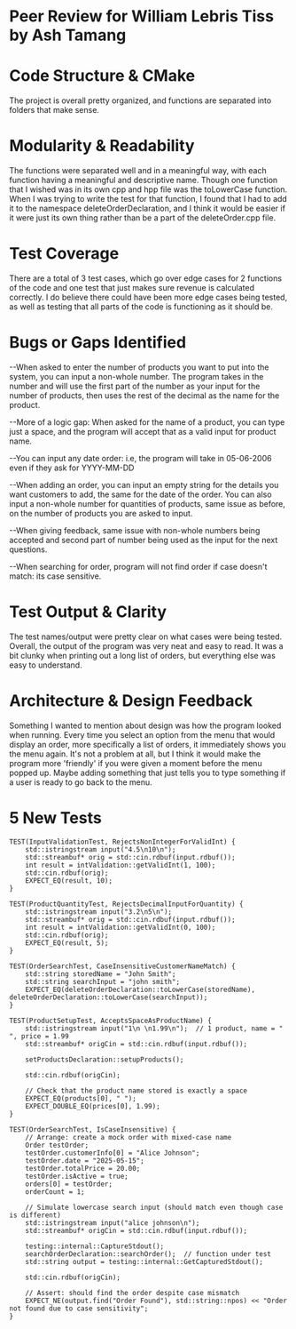 # Peer Review for William Lebris Tiss by Ash Tamang

# Code Structure & CMake
The project is overall pretty organized, and functions are separated into folders that make sense.

# Modularity & Readability
The functions were separated well and in a meaningful way, with each function having a meaningful and descriptive name. Though one function that I wished was in its own cpp and hpp file was the toLowerCase function. When I was trying to write the test for that function, I found that I had to add it to the namespace deleteOrderDeclaration, and I think it would be easier if it were just its own thing rather than be a part of the deleteOrder.cpp file.

# Test Coverage
There are a total of 3 test cases, which go over edge cases for 2 functions of the code and one test that just makes sure revenue is calculated correctly. I do believe there could have been more edge cases being tested, as well as testing that all parts of the code is functioning as it should be. 

# Bugs or Gaps Identified
--When asked to enter the number of products you want to put into the system, you can input a non-whole number. The program takes in the number and will use the first part of the number as your input for the number of products, then uses the rest of the decimal as the name for the product. 

--More of a logic gap: When asked for the name of a product, you can type just a space, and the program will accept that as a valid input for product name. 

--You can input any date order: i.e, the program will take in 05-06-2006 even if they ask for YYYY-MM-DD

--When adding an order, you can input an empty string for the details you want customers to add, the same for the date of the order. You can also input a non-whole number for quantities of products, same issue as before, on the number of products you are asked to input.

--When giving feedback, same issue with non-whole numbers being accepted and second part of number being used as the input for the next questions.

--When searching for order, program will not find order if case doesn't match: its case sensitive.

# Test Output & Clarity
The test names/output were pretty clear on what cases were being tested. Overall, the output of the program was very neat and easy to read. It was a bit clunky when printing out a long list of orders, but everything else was easy to understand.


# Architecture & Design Feedback
Something I wanted to mention about design was how the program looked when running. Every time you select an option from the menu that would display an order, more specifically a list of orders, it immediately shows you the menu again. It's not a problem at all, but I think it would make the program more 'friendly' if you were given a moment before the menu popped up. Maybe adding something that just tells you to type something if a user is ready to go back to the menu.

# 5 New Tests
```
TEST(InputValidationTest, RejectsNonIntegerForValidInt) {
    std::istringstream input("4.5\n10\n");
    std::streambuf* orig = std::cin.rdbuf(input.rdbuf());
    int result = intValidation::getValidInt(1, 100);
    std::cin.rdbuf(orig);
    EXPECT_EQ(result, 10);
}

TEST(ProductQuantityTest, RejectsDecimalInputForQuantity) {
    std::istringstream input("3.2\n5\n");
    std::streambuf* orig = std::cin.rdbuf(input.rdbuf());
    int result = intValidation::getValidInt(0, 100);
    std::cin.rdbuf(orig);
    EXPECT_EQ(result, 5);
}

TEST(OrderSearchTest, CaseInsensitiveCustomerNameMatch) {
    std::string storedName = "John Smith";
    std::string searchInput = "john smith";
    EXPECT_EQ(deleteOrderDeclaration::toLowerCase(storedName), deleteOrderDeclaration::toLowerCase(searchInput));
}

TEST(ProductSetupTest, AcceptsSpaceAsProductName) {
    std::istringstream input("1\n \n1.99\n");  // 1 product, name = " ", price = 1.99
    std::streambuf* origCin = std::cin.rdbuf(input.rdbuf());

    setProductsDeclaration::setupProducts();

    std::cin.rdbuf(origCin);

    // Check that the product name stored is exactly a space
    EXPECT_EQ(products[0], " ");
    EXPECT_DOUBLE_EQ(prices[0], 1.99);
}

TEST(OrderSearchTest, IsCaseInsensitive) {
    // Arrange: create a mock order with mixed-case name
    Order testOrder;
    testOrder.customerInfo[0] = "Alice Johnson";
    testOrder.date = "2025-05-15";
    testOrder.totalPrice = 20.00;
    testOrder.isActive = true;
    orders[0] = testOrder;
    orderCount = 1;

    // Simulate lowercase search input (should match even though case is different)
    std::istringstream input("alice johnson\n");
    std::streambuf* origCin = std::cin.rdbuf(input.rdbuf());

    testing::internal::CaptureStdout();
    searchOrderDeclaration::searchOrder();  // function under test
    std::string output = testing::internal::GetCapturedStdout();

    std::cin.rdbuf(origCin);

    // Assert: should find the order despite case mismatch
    EXPECT_NE(output.find("Order Found"), std::string::npos) << "Order not found due to case sensitivity";
}
```
